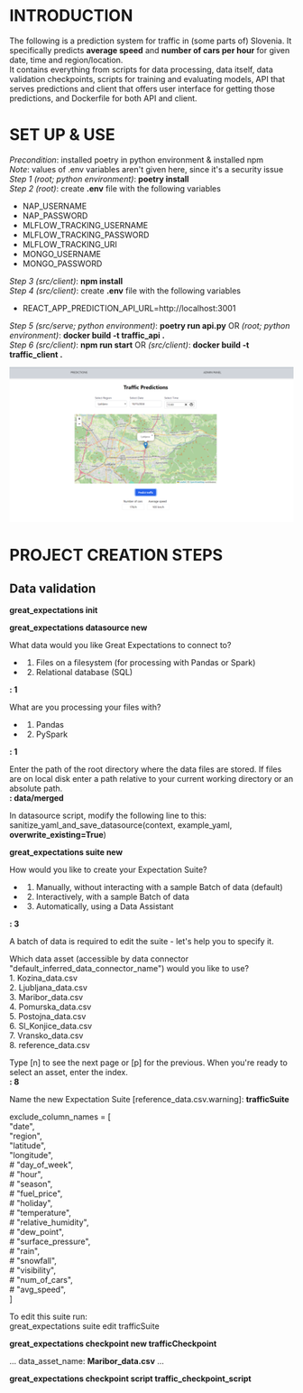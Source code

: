 # INTRODUCTION
The following is a prediction system for traffic in (some parts of) Slovenia. It specifically predicts **average speed** and **number of cars per hour** for given date, time and region/location.  
It contains everything from scripts for data processing, data itself, data validation checkpoints, scripts for training and evaluating models, API that serves predictions and client that offers user interface for getting those predictions, and Dockerfile for both API and client.  

# SET UP & USE
*Precondition*: installed poetry in python environment & installed npm  
*Note*: values of .env variables aren't given here, since it's a security issue  
*Step 1 (root; python environment)*: **poetry install**  
*Step 2 (root)*: create **.env** file with the following variables  
  * NAP_USERNAME
  * NAP_PASSWORD
  * MLFLOW_TRACKING_USERNAME
  * MLFLOW_TRACKING_PASSWORD
  * MLFLOW_TRACKING_URI
  * MONGO_USERNAME
  * MONGO_PASSWORD  

*Step 3 (src/client)*: **npm install**  
*Step 4 (src/client)*: create **.env** file with the following variables 
 * REACT_APP_PREDICTION_API_URL=http://localhost:3001

*Step 5 (src/serve; python environment)*: **poetry run api.py** OR *(root; python environment)*: **docker build -t traffic_api .**  
*Step 6 (src/client)*: **npm run start** OR *(src/client)*: **docker build -t traffic_client .**  

![image](ClientExample.png)

# PROJECT CREATION STEPS
## Data validation 
**great_expectations init**  

**great_expectations datasource new**

What data would you like Great Expectations to connect to?  
 * 1. Files on a filesystem (for processing with Pandas or Spark)
 * 2. Relational database (SQL)  

**: 1**

What are you processing your files with?  
 * 1. Pandas
 * 2. PySpark

**: 1**

Enter the path of the root directory where the data files are stored. If files are on local disk enter a path relative to your current working directory or an absolute path.  
**: data/merged**

In datasource script, modify the following line to this:  
sanitize_yaml_and_save_datasource(context, example_yaml, **overwrite_existing=True**)

**great_expectations suite new**

How would you like to create your Expectation Suite?
 * 1. Manually, without interacting with a sample Batch of data (default)  
 * 2. Interactively, with a sample Batch of data  
 * 3. Automatically, using a Data Assistant  

**: 3**

A batch of data is required to edit the suite - let's help you to specify it.


Which data asset (accessible by data connector "default_inferred_data_connector_name") would you like to use?  
    1. Kozina_data.csv  
    2. Ljubljana_data.csv  
    3. Maribor_data.csv  
    4. Pomurska_data.csv  
    5. Postojna_data.csv  
    6. Sl_Konjice_data.csv  
    7. Vransko_data.csv  
    8. reference_data.csv  

Type [n] to see the next page or [p] for the previous. When you're ready to select an asset, enter the index.  
**: 8**

Name the new Expectation Suite [reference_data.csv.warning]: **trafficSuite**

exclude_column_names = [  
    "date",  
    "region",  
    "latitude",  
    "longitude",  
    # "day_of_week",  
    # "hour",  
    # "season",  
    # "fuel_price",  
    # "holiday",  
    # "temperature",  
    # "relative_humidity",  
    # "dew_point",  
    # "surface_pressure",  
    # "rain",  
    # "snowfall",  
    # "visibility",  
    # "num_of_cars",  
    # "avg_speed",  
]

To edit this suite run:  
great_expectations suite edit trafficSuite

**great_expectations checkpoint new trafficCheckpoint**

... data_asset_name: **Maribor_data.csv** ...

**great_expectations checkpoint script traffic_checkpoint_script**